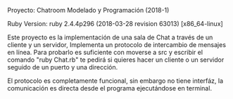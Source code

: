 
Proyecto: Chatroom Modelado y Programación (2018-1)

Ruby Version: 
ruby 2.4.4p296 (2018-03-28 revision 63013) [x86_64-linux]

Este proyecto es la implementación de una sala de Chat a través de un cliente y un servidor,
Implementa un protocolo de intercambio de mensajes en línea.  Para probarlo es suficiente con
moverse a src y escribir el comando "ruby Chat.rb" te pedirá si quieres hacer un cliente o un 
servidor seguido de un puerto y una dirección.

El protocolo es completamente funcional, sin embargo no tiene interfáz, la comunicación es directa
desde el programa ejecutándose en terminal.

